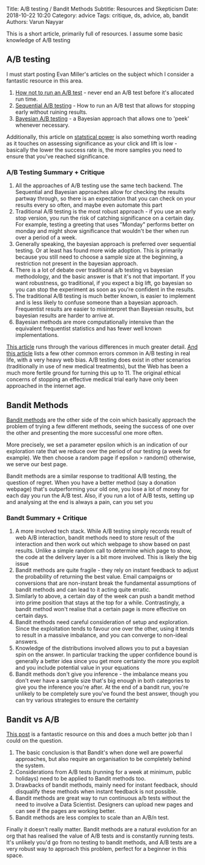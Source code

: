 Title: A/B testing / Bandit Methods
Subtitle: Resources and Skepticism
Date: 2018-10-22 10:20
Category: advice
Tags: critique, ds, advice, ab, bandit
Authors: Varun Nayyar

This is a short article, primarily full of resources. I assume some basic knowledge of A/B testing

## A/B testing

I must start posting Evan Miller's articles on the subject which I consider a fantastic resource in this area. 

1. [How not to run an A/B test](https://www.evanmiller.org/how-not-to-run-an-ab-test.html) - never end an A/B test before it's allocated run time.
2. [Sequential A/B testing](https://www.evanmiller.org/sequential-ab-testing.html) - How to run an A/B test that allows for stopping early without ruining results. 
3. [Bayesian A/B testing](https://www.evanmiller.org/bayesian-ab-testing.html) - a Bayesian approach that allows one to 'peek' whenever necessary.

Additionally, this article on [statstical power](https://www.evanmiller.org/the-low-base-rate-problem.html) is also something worth reading as it touches on assessing significance as your click and lift is low - basically the lower the success rate is, the more samples you need to ensure that you've reached significance.

### A/B Testing Summary + Critique

1. All the approaches of A/B testing use the same tech backend. The Sequential and Bayesian approaches allow for checking the results partway through, so there is an expectation that you can check on your results every so often, and maybe even automate this part
2. Traditional A/B testing is the most robust approach - if you use an early stop version, you run the risk of catching significance on a certain day. For example, testing a greeting that uses "Monday" performs better on monday and might show significance that wouldn't be ther when run over a period of a week.
3. Generally speaking, the bayesian approach is preferred over sequential testing. Or at least has found more wide adoption. This is primarily because you still need to choose a sample size at the beginning, a restriction not present in the bayesian approach.
4. There is a lot of debate over traditional a/b testing vs bayesian methodology, and the basic answer is that it's not that important. If you want robustness, go traditional, if you expect a big lift, go bayesian so you can stop the experiment as soon as you're confident in the results.
5. The traditional A/B testing is much better known, is easier to implement and is less likely to confuse someone than a bayesian approach. Frequentist results are easier to misinterpret than Bayesian results, but bayesian results are harder to arrive at.
6. Bayesian methods are more computationally intensive than the equivalent frequentist statistics and has fewer well known implementations. 

[This article](https://conversionxl.com/blog/bayesian-frequentist-ab-testing/) runs through the various differences in much greater detail.
[And this article](https://conversionxl.com/blog/12-ab-split-testing-mistakes-i-see-businesses-make-all-the-time/) lists a few other common errors common in A/B testing in real life, with a very heavy web bias. 
A/B testing does exist in other scenarios (traditionally in use of new medical treatments), but the Web has been a much more fertile ground for turning this up to 11. The original ethical concerns of stopping an effective medical trial early have only been approached in the internet age.

## Bandit Methods

[Bandit methods](https://lilianweng.github.io/lil-log/2018/01/23/the-multi-armed-bandit-problem-and-its-solutions.html) are the other side of the coin which basically approach the problem of trying a few different methods, seeing the success of one over the other and presenting the more successful one more often. 

More precisely, we set a parameter epsilon which is an indication of our exploration rate that we reduce over the period of our testing (a week for example). We then choose a random page if epsilon > random() otherwise, we serve our best page. 

Bandit methods are a similar response to traditional A/B testing, the question of regret. When you have a better method (say a donation webpage) that's outperforming your old one, you lose a lot of money for each day you run the A/B test. Also, if you run a lot of A/B tests, setting up and analysing at the end is always a pain, can you set you

### Bandt Summary + Critique

1. A more involved tech stack. While A/B testing simply records result of web A/B interaction, bandit methods need to store result of the interaction and then work out which webpage to show based on past results. Unlike a simple random call to determine which page to show, the code at the delivery layer is a bit more involved. This is likely the big issue
2. Bandit methods are quite fragile - they rely on instant feedback to adjust the probability of returning the best value. Email campaigns or conversions that are non-instant break the fundamental assumptions of bandit methods and can lead to it acting quite erratic.
3. Similarly to above, a certain day of the week can push a bandit method into prime position that stays at the top for a while. Contrastingly, a bandit method won't realise that a certain page is more effective on certain days. 
4. Bandit methods need careful consideration of setup and exploration. Since the exploitation tends to favour one over the other, using it tends to result in a massive imbalance, and you can converge to non-ideal answers.
5. Knowledge of the distributions involved allows you to put a bayesian spin on the answer. In particular tracking the upper confidence bound is generally a better idea since you get more certainty the more you exploit and you include potential value in your equations
6. Bandit methods don't give you inference - the imbalance means you don't ever have a sample size that's big enough in both categories to give you the inference you're after. At the end of a bandit run, you're unlikely to be completely sure you've found the best answer, though you can try various strategies to ensure the certainty

## Bandit vs A/B

[This post](https://conversionxl.com/blog/bandit-tests/) is a fantastic resource on this and does a much better job than I could on the question.

1. The basic conclusion is that Bandit's when done well are powerful approaches, but also require an organisation to be completely behind the system. 
2. Considerations from A/B tests (running for a week at minimum, public holidays) need to be applied to Bandit methods too.
3. Drawbacks of bandit methods, mainly need for instant feedback, should disqualify these methods when instant feedback is not possible.
3. Bandit methods are great way to run continuous a/b tests without the need to involve a Data Scientist. Designers can upload new pages and can see if the pages are working better.
4. Bandit methods are less complex to scale than an A/B/n test.

Finally it doesn't really matter. Bandit methods are a natural evolution for an org that has realised the value of A/B tests and is constantly running tests. It's unlikely you'd go from no testing to bandit methods, and A/B tests are a very robust way to approach this problem, perfect for a beginner in this space.